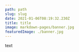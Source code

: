 ```yaml
---
path: path
slug: slug
date: 2021-01-06T08:19:32.230Z
title: title
image: markdown-pages/banner.jpg
featuredImage: ./banner.jpg
---
```

text